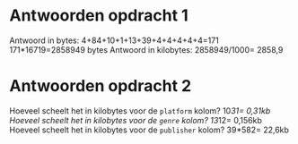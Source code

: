 # Antwoorden opdracht 1

Antwoord in bytes:
4+84+10+1+13+39+4+4+4+4+4=171 171*16719=2858949 bytes
Antwoord in kilobytes:
2858949/1000= 2858,9
# Antwoorden opdracht 2

Hoeveel scheelt het in kilobytes voor de `platform` kolom?
10*31= 0,31kb
Hoeveel scheelt het in kilobytes voor de `genre` kolom?
13*12= 0,156kb
Hoeveel scheelt het in kilobytes voor de `publisher` kolom?
39*582= 22,6kb